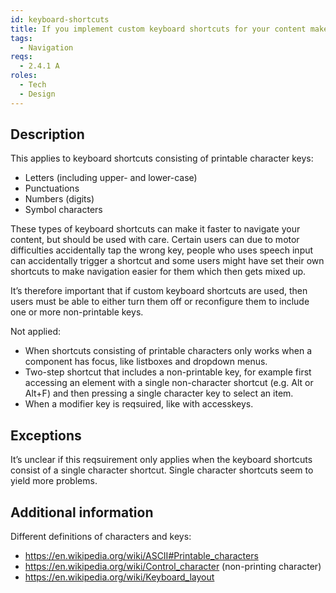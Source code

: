 ```yaml
---
id: keyboard-shortcuts
title: If you implement custom keyboard shortcuts for your content make sure they can either be turned off, remapped or are only active when a specific control has focus
tags:
  - Navigation
reqs:
  - 2.4.1 A
roles:
  - Tech
  - Design
---
```


## Description

This applies to keyboard shortcuts consisting of printable character keys:

- Letters (including upper- and lower-case)
- Punctuations
- Numbers (digits)
- Symbol characters

These types of keyboard shortcuts can make it faster to navigate your content, but should be used with care. Certain users can due to motor difficulties accidentally tap the wrong key, people who uses speech input can accidentally trigger a shortcut and some users might have set their own shortcuts to make navigation easier for them which then gets mixed up.

It’s therefore important that if custom keyboard shortcuts are used, then users must be able to either turn them off or reconfigure them to include one or more non-printable keys.

Not applied:

- When shortcuts consisting of printable characters only works when a component has focus, like listboxes and dropdown menus.
- Two-step shortcut that includes a non-printable key, for example first accessing an element with a single non-character shortcut (e.g. Alt or Alt+F) and then pressing a single character key to select an item.
- When a modifier key is reqsuired, like with accesskeys.

## Exceptions

It’s unclear if this reqsuirement only applies when the keyboard shortcuts consist of a single character shortcut. Single character shortcuts seem to yield more problems.

## Additional information

Different definitions of characters and keys:

- https://en.wikipedia.org/wiki/ASCII#Printable_characters
- https://en.wikipedia.org/wiki/Control_character (non-printing character)
- https://en.wikipedia.org/wiki/Keyboard_layout
